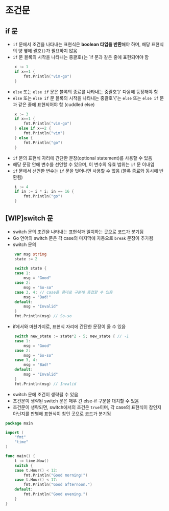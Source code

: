 # 조건문
## if 문
* `if` 문에서 조건을 나타내는 표현식은 <b>boolean 타입을 반환</b>해야 하며, 해당 표현식의 양 옆에 괄호`()`가 필요하지 않음
* `if` 문 블록의 시작을 나타내는 중괄호`{`는 `if 문과 같은 줄에 표현되어야 함

```go
    x := 1
    if x==1 {
		fmt.Println("vim-go")
    }
```

* `else` 또는 `else if` 문은 블록의 종료를 나타내는 중괄호'}' 다음에 등장해야 함
* `else` 또는 `else if` 문 블록의 시작을 나타내는 중괄호'{'는 `else` 또는 `else if` 문과 같은 줄에 표현되어야 함 (cuddled else)

```go
    x := 3
    if x==1 {
		fmt.Println("vim-go")
    } else if x==2 {
		fmt.Println("vim")
    } else {
		fmt.Println("go")
    }
```

* `if` 문의 표현식 자리에 간단한 문장(optional statement)를 사용할 수 있음
* 해당 문장 안에 변수를 선언할 수 있으며, 이 변수의 유효 범위는 `if` 문 이내임
* `if` 문에서 선언한 변수는 `if` 문을 벗어나면 사용할 수 없음 (블록 종료와 동시에 반환됨)

```go
	i := 4
	if in := i * i; in == 16 {
		fmt.Println("go")
	}
```

## [WIP]switch 문
* switch 문의 조건을 나타내는 표현식과 일치하는 곳으로 코드가 분기됨
* Go 언어의 switch 문은 각 case의 마지막에 자동으로 `break` 문장이 추가됨
* switch 문의 

```go
    var msg string
    state := 2
    
    switch state {
    case 1:
        msg = "Good" 
    case 2:
        msg = "So-so"
    case 3, 4: // case를 콤마로 구분해 중첩할 수 있음 
        msg = "Bad!"
    default:
        msg = "Invalid"
    }
    fmt.Println(msg) // So-so
```

* if에서와 마찬가지로, 표현식 자리에 간단한 문장이 올 수 있음

```go
	switch new_state := state*2 - 5; new_state { // -1
	case 1:
		msg = "Good"
	case 2:
		msg = "So-so"
	case 3, 4:
		msg = "Bad!"
	default:
		msg = "Invalid"
	}
	fmt.Println(msg) // Invalid
```

* switch 문에 조건이 생략될 수 있음
* 조건문이 생략된 switch 문은 매우 긴 else-if 구문을 대치할 수 있음
* 조건문이 생략되면, switch에서의 조건은 `true`이며, 각 case의 표현식이 참인지 아닌지를 판별해 표현식이 참인 곳으로 코드가 분기됨

```go
package main

import (
    "fmt"
    "time"
)

func main() {
    t := time.Now()
    switch {
    case t.Hour() < 12:
        fmt.Println("Good morning!")
    case t.Hour() < 17:
        fmt.Println("Good afternoon.")
    default:
        fmt.Println("Good evening.")
    }
}
```


